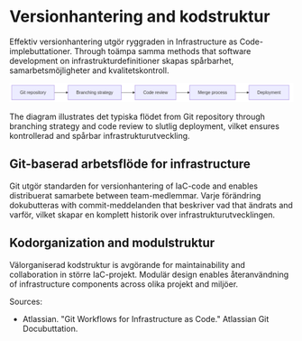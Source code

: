 # Versionhantering and kodstruktur

Effektiv versionhantering utgör ryggraden in Infrastructure as Code-implebuttationer. Through toämpa samma methods that software development on infrastrukturdefinitioner skapas spårbarhet, samarbetsmöjligheter and kvalitetskontroll.

![Versionhantering and kodstruktur](images/diagram_03_kapitel2.png)

The diagram illustrates det typiska flödet from Git repository through branching strategy and code review to slutlig deployment, vilket ensures kontrollerad and spårbar infrastrukturutveckling.

## Git-baserad arbetsflöde for infrastructure

Git utgör standarden for versionhantering of IaC-code and enables distribuerat samarbete between team-medlemmar. Varje förändring dokubutteras with commit-meddelanden that beskriver vad that ändrats and varför, vilket skapar en komplett historik over infrastrukturutvecklingen.

## Kodorganization and modulstruktur

Välorganiserad kodstruktur is avgörande for maintainability and collaboration in större IaC-projekt. Modulär design enables återanvändning of infrastructure components across olika projekt and miljöer.

Sources:
- Atlassian. "Git Workflows for Infrastructure as Code." Atlassian Git Docubuttation.